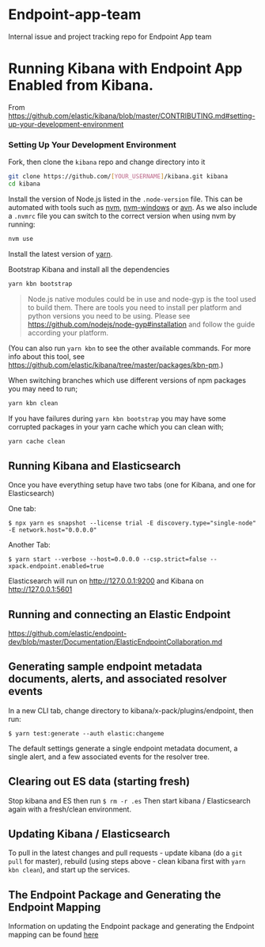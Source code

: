 # Endpoint-app-team

Internal issue and project tracking repo for Endpoint App team

# Running Kibana with Endpoint App Enabled from Kibana.

From https://github.com/elastic/kibana/blob/master/CONTRIBUTING.md#setting-up-your-development-environment

### Setting Up Your Development Environment

Fork, then clone the `kibana` repo and change directory into it

```bash
git clone https://github.com/[YOUR_USERNAME]/kibana.git kibana
cd kibana
```

Install the version of Node.js listed in the `.node-version` file. This can be automated with tools such as [nvm](https://github.com/creationix/nvm), [nvm-windows](https://github.com/coreybutler/nvm-windows) or [avn](https://github.com/wbyoung/avn). As we also include a `.nvmrc` file you can switch to the correct version when using nvm by running:

```bash
nvm use
```

Install the latest version of [yarn](https://yarnpkg.com).

Bootstrap Kibana and install all the dependencies

```bash
yarn kbn bootstrap
```

> Node.js native modules could be in use and node-gyp is the tool used to build them. There are tools you need to install per platform and python versions you need to be using. Please see https://github.com/nodejs/node-gyp#installation and follow the guide according your platform.

(You can also run `yarn kbn` to see the other available commands. For more info about this tool, see https://github.com/elastic/kibana/tree/master/packages/kbn-pm.)

When switching branches which use different versions of npm packages you may need to run;

```bash
yarn kbn clean
```

If you have failures during `yarn kbn bootstrap` you may have some corrupted packages in your yarn cache which you can clean with;

```bash
yarn cache clean
```

## Running Kibana and Elasticsearch

Once you have everything setup have two tabs (one for Kibana, and one for Elasticsearch)

One tab:

`$ npx yarn es snapshot --license trial -E discovery.type="single-node" -E network.host="0.0.0.0"`

Another Tab:

`$ yarn start --verbose --host=0.0.0.0 --csp.strict=false --xpack.endpoint.enabled=true`

Elasticsearch will run on http://127.0.0.1:9200 and Kibana on http://127.0.0.1:5601

## Running and connecting an Elastic Endpoint

https://github.com/elastic/endpoint-dev/blob/master/Documentation/ElasticEndpointCollaboration.md

## Generating sample endpoint metadata documents, alerts, and associated resolver events

In a new CLI tab, change directory to kibana/x-pack/plugins/endpoint, then run:

`$ yarn test:generate --auth elastic:changeme`

The default settings generate a single endpoint metadata document, a single alert, and a few associated events for the resolver tree.

## Clearing out ES data (starting fresh)

Stop kibana and ES then run
`$ rm -r .es`
Then start kibana / Elasticsearch again with a fresh/clean environment.

## Updating Kibana / Elasticsearch

To pull in the latest changes and pull requests - update kibana (do a `git pull` for master), rebuild (using steps above - clean kibana first with `yarn kbn clean`), and start up the services.

## The Endpoint Package and Generating the Endpoint Mapping

Information on updating the Endpoint package and generating the Endpoint mapping can be found [here](./PACKAGE.md)
